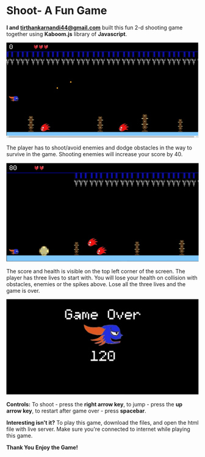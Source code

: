 # Shoot- A Fun Game
**I and tirthankarnandi44@gmail.com** built this fun 2-d shooting game
together using **Kaboom.js** library of **Javascript**.

![](resources/1.jpeg)

The player has to shoot/avoid enemies and dodge obstacles in the way to survive in the game. 
Shooting enemies will increase your score by 40.

![](resources/2.jpeg)

The score and health is visible on the top left corner of the screen.
The player has three lives to start with.
You will lose your health on collision with obstacles, enemies or the spikes above.
Lose all the three lives and the game is over.

![](resources/3.jpeg)


**Controls:**
To shoot - press the **right arrow key**,
to jump - press the **up arrow key**,
to restart after game over - press **spacebar**.

**Interesting isn't it?**
To play this game, download the files, and open the html file with live server.
Make sure you're connected to internet while playing this game.

**Thank You**
**Enjoy the Game!**
